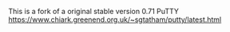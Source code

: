 This is a fork of a original stable version 0.71 PuTTY https://www.chiark.greenend.org.uk/~sgtatham/putty/latest.html
